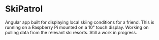 # SkiPatrol

Angular app built for displaying local skiing conditions for a friend. This is running on a Raspberry Pi mounted on a 10" touch display. Working on polling data from the relevant ski resorts. Still a work in progress.
